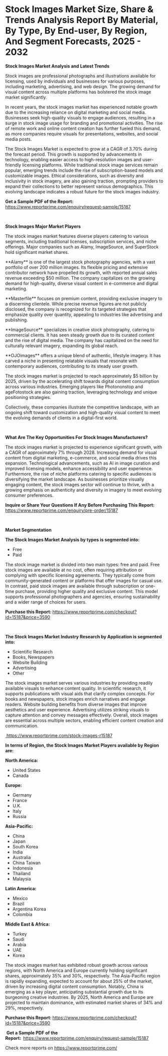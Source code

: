 <p><h1>Stock Images Market Size, Share & Trends Analysis Report By Material, By Type, By End-user, By Region, And Segment Forecasts, 2025 - 2032</h1></p><p><strong>Stock Images Market Analysis and Latest Trends</strong></p>
<p><p>Stock images are professional photographs and illustrations available for licensing, used by individuals and businesses for various purposes, including marketing, advertising, and web design. The growing demand for visual content across multiple platforms has bolstered the stock image market significantly.</p><p>In recent years, the stock images market has experienced notable growth due to the increasing reliance on digital marketing and social media. Businesses seek high-quality visuals to engage audiences, resulting in a surge in stock image usage for branding and promotional activities. The rise of remote work and online content creation has further fueled this demand, as more companies require visuals for presentations, websites, and social media posts.</p><p>The Stock Images Market is expected to grow at a CAGR of 3.70% during the forecast period. This growth is supported by advancements in technology, enabling easier access to high-resolution images and user-friendly licensing platforms. While traditional stock image services remain popular, emerging trends include the rise of subscription-based models and customizable images. Ethical considerations, such as diversity and inclusivity in stock imagery, are also gaining traction, prompting providers to expand their collections to better represent various demographics. This evolving landscape indicates a robust future for the stock images industry.</p></p>
<p><strong>Get a Sample PDF of the Report:&nbsp;</strong> <a href="https://www.reportprime.com/enquiry/request-sample/15187?utm_campaign=3260&utm_medium=2&utm_source=Github&utm_content=ia&utm_term=20032025&utm_id=stock-images">https://www.reportprime.com/enquiry/request-sample/15187</a></p>
<p>&nbsp;</p>
<p><strong>Stock Images Major Market Players</strong></p>
<p><p>The stock images market features diverse players catering to various segments, including traditional licenses, subscription services, and niche offerings. Major companies such as Alamy, ImageSource, and SuperStock hold significant market shares.</p><p>**Alamy** is one of the largest stock photography agencies, with a vast portfolio of over 200 million images. Its flexible pricing and extensive contributor network have propelled its growth, with reported annual sales revenue exceeding $50 million. The company capitalizes on the growing demand for high-quality, diverse visual content in e-commerce and digital marketing.</p><p>**Masterfile** focuses on premium content, providing exclusive imagery to a discerning clientele. While precise revenue figures are not publicly disclosed, the company is recognized for its targeted strategies that emphasize quality over quantity, appealing to industries like advertising and publishing. </p><p>**ImageSource** specializes in creative stock photography, catering to commercial clients. It has seen steady growth due to its curated content and the rise of digital media. The company has capitalized on the need for culturally relevant imagery, expanding its global reach.</p><p>**OJOimages** offers a unique blend of authentic, lifestyle imagery. It has carved a niche in presenting relatable visuals that resonate with contemporary audiences, contributing to its steady user growth.</p><p>The stock images market is projected to reach approximately $5 billion by 2025, driven by the accelerating shift towards digital content consumption across various industries. Emerging players like Photononstop and ageFotostock are also gaining traction, leveraging technology and unique positioning strategies.</p><p>Collectively, these companies illustrate the competitive landscape, with an ongoing shift toward customization and high-quality visual content to meet the evolving demands of clients in a digital-first world.</p></p>
<p>&nbsp;</p>
<p><strong>What Are The Key Opportunities For Stock Images Manufacturers?</strong></p>
<p><p>The stock images market is projected to experience significant growth, with a CAGR of approximately 7% through 2028. Increasing demand for visual content from digital marketing, e-commerce, and social media drives this expansion. Technological advancements, such as AI in image curation and improved licensing models, enhance accessibility and user experience. Furthermore, the rise of niche platforms catering to specific audiences is diversifying the market landscape. As businesses prioritize visually engaging content, the stock images sector will continue to thrive, with a growing emphasis on authenticity and diversity in imagery to meet evolving consumer preferences.</p></p>
<p><strong>Inquire or Share Your Questions If Any Before Purchasing This Report:</strong> <a href="https://www.reportprime.com/enquiry/pre-order/15187?utm_campaign=3260&utm_medium=2&utm_source=Github&utm_content=ia&utm_term=20032025&utm_id=stock-images">https://www.reportprime.com/enquiry/pre-order/15187</a></p>
<p>&nbsp;</p>
<p><strong>Market Segmentation</strong></p>
<p><strong>The Stock Images Market Analysis by types is segmented into:</strong></p>
<p><ul><li>Free</li><li>Paid</li></ul></p>
<p><p>The stock image market is divided into two main types: free and paid. Free stock images are available at no cost, often requiring attribution or complying with specific licensing agreements. They typically come from community-generated content or platforms that offer images for casual use. In contrast, paid stock images are available through subscription or one-time purchase, providing higher quality and exclusive content. This model supports professional photographers and agencies, ensuring sustainability and a wider range of choices for users.</p></p>
<p><strong>Purchase this Report:&nbsp;</strong><a href="https://www.reportprime.com/checkout?id=15187&price=3590&utm_campaign=3260&utm_medium=2&utm_source=Github&utm_content=ia&utm_term=20032025&utm_id=stock-images">https://www.reportprime.com/checkout?id=15187&price=3590</a></p>
<p>&nbsp;</p>
<p><strong>The Stock Images Market Industry Research by Application is segmented into:</strong></p>
<p><ul><li>Scientific Research</li><li>Books, Newspapers</li><li>Website Building</li><li>Advertising</li><li>Other</li></ul></p>
<p><p>The stock images market serves various industries by providing readily available visuals to enhance content quality. In scientific research, it supports publications with visual aids that clarify complex concepts. For books and newspapers, stock images enrich narratives and engage readers. Website building benefits from diverse images that improve aesthetics and user experience. Advertising utilizes striking visuals to capture attention and convey messages effectively. Overall, stock images are essential across multiple sectors, enabling efficient content creation and communication.</p></p>
<p><a href="https://www.reportprime.com/stock-images-r15187?utm_campaign=3260&utm_medium=2&utm_source=Github&utm_content=ia&utm_term=20032025&utm_id=stock-images">&nbsp;https://www.reportprime.com/stock-images-r15187</a></p>
<p><strong>In terms of Region, the Stock Images Market Players available by Region are:</strong></p>
<p>
    <p> <strong> North America: </strong>
        <ul>
            <li>United States</li>
            <li>Canada</li>
        </ul>
        </p> 
    <p> <strong> Europe: </strong>
        <ul>
            <li>Germany</li>
            <li>France</li>
            <li>U.K.</li>
            <li>Italy</li>
            <li>Russia</li>
        </ul>
        </p> 
    <p> <strong> Asia-Pacific: </strong>
        <ul>
            <li>China</li>
            <li>Japan</li>
            <li>South Korea</li>
            <li>India</li>
            <li>Australia</li>
            <li>China Taiwan</li>
            <li>Indonesia</li>
            <li>Thailand</li>
            <li>Malaysia</li>
        </ul>
        </p> 
    <p> <strong> Latin America: </strong>
        <ul>
            <li>Mexico</li>
            <li>Brazil</li>
            <li>Argentina Korea</li>
            <li>Colombia</li>
        </ul>
        </p> 
    <p> <strong> Middle East & Africa: </strong>
        <ul>
            <li>Turkey</li>
            <li>Saudi</li>
            <li>Arabia</li>
            <li>UAE</li>
            <li>Korea</li>
        </ul>
    </p>
    </p>
<p><p>The stock images market has exhibited robust growth across various regions, with North America and Europe currently holding significant shares, approximately 35% and 30%, respectively. The Asia-Pacific region is rapidly expanding, expected to account for about 25% of the market, driven by increasing digital content consumption. Notably, China is emerging as a key player, anticipating substantial growth due to its burgeoning creative industries. By 2025, North America and Europe are projected to maintain dominance, with estimated market shares of 34% and 29%, respectively.</p></p>
<p><strong>Purchase this Report: </strong><a href="https://www.reportprime.com/checkout?id=15187&price=3590&utm_campaign=3260&utm_medium=2&utm_source=Github&utm_content=ia&utm_term=20032025&utm_id=stock-images">https://www.reportprime.com/checkout?id=15187&price=3590</a></p>
<p>&nbsp;<strong>Get a Sample PDF of the Report:&nbsp;&nbsp;</strong><a href="https://www.reportprime.com/enquiry/request-sample/15187?utm_campaign=3260&utm_medium=2&utm_source=Github&utm_content=ia&utm_term=20032025&utm_id=stock-images">https://www.reportprime.com/enquiry/request-sample/15187</a></p>
<p><strong></strong></p>
<p>Check more reports on <a href="https://www.reportprime.com/?utm_campaign=3260&utm_medium=2&utm_source=Github&utm_content=ia&utm_term=20032025&utm_id=stock-images">https://www.reportprime.com/</a></p>